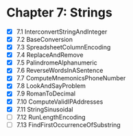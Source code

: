 # Chapter 7: Strings

- [X] 7.1 InterconvertStringAndInteger
- [X] 7.2 BaseConversion
- [X] 7.3 SpreadsheetColumnEncoding
- [X] 7.4 ReplaceAndRemove
- [X] 7.5 PalindromeAlphanumeric
- [X] 7.6 ReverseWordsInASentence
- [X] 7.7 ComputeMnemonicsPhoneNumber
- [X] 7.8 LookAndSayProblem
- [X] 7.9 RomanToDecimal
- [X] 7.10 ComputeValidIPAddresses
- [X] 7.11 StringSinusoidal
- [ ] 7.12 RunLengthEncoding
- [ ] 7.13 FindFirstOccurrenceOfSubstring